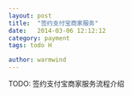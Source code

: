 ```yaml
---
layout: post
title:  "签约支付宝商家服务"
date:   2014-03-06 12:12:12
category: payment
tags: todo H

author: warmwind
---
```


TODO: 签约支付宝商家服务流程介绍
